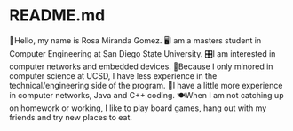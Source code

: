 # README.md
🌹Hello, my name is Rosa Miranda Gomez.
🖥️I am a masters student in Computer Engineering at San Diego State University.
🎛️I am interested in computer networks and embedded devices. 
🗼Because I only minored in computer science at UCSD, I have less experience in the technical/engineering side of the program.
🛜I have a little more experience in computer networks, Java and C++ coding. 
🍽️When I am not catching up on homework or working, I like to play board games, hang out with my friends and try new places to eat. 
